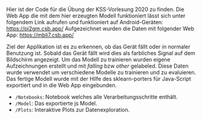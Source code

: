 Hier ist der Code für die Übung der KSS-Vorlesung 2020 zu finden. 
Die Web App die mit dem hier erzeugten Modell funktioniert lässt sich unter folgendem Link aufrufen und funktioniert auf Android-Geräten:
https://pi2gm.csb.app/
Aufgezeichnet wurden die Daten mit folgender Web App:
https://mbli7.csb.app/

Ziel der Applikation ist es zu erkennen, ob das Gerät fällt oder in normaler Benutzung ist. Sobald das Gerät fällt wird dies als farbliches Signal auf dem Bildschirm angezeigt.
Um das Modell zu trainieren wurden eigene Aufzeichnungen erstellt und mit *falling* bzw *other* gelabeled. Diese Daten wurde verwendet um verschiedene Modelle zu trainieren und zu evaluieren.
Das fertige Modell wurde mit der Hilfe des sklearn-porters für Java-Script exportiert und in die Web App eingebunden.

-  `/Notebooks`: Notebook welches alle Verarbeitungsschritte enthält.
- `/Model`: Das exportierte js Model.
- `/Plots`: Interaktive Plots zur Datenexploration.
